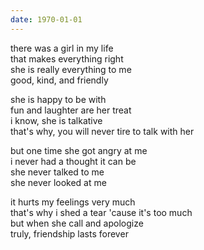 ```yaml
---
date: 1970-01-01
---
```


there was a girl in my life  
that makes everything right  
she is really everything to me  
good, kind, and friendly

she is happy to be with  
fun and laughter are her treat  
i know, she is talkative  
that's why, you will never tire to talk with her  

but one time she got angry at me  
i never had a thought it can be  
she never talked to me  
she never looked at me

it hurts my feelings very much  
that's why i shed a tear 'cause it's too much  
but when she call and apologize  
truly, friendship lasts forever
